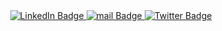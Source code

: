 <div id="badges" align="center">
  <a href="https://www.linkedin.com/in/mikhailbardziuhou/">
    <img src="https://img.shields.io/badge/LinkedIn-blue?style=for-the-badge&logo=linkedin&logoColor=white" alt="LinkedIn Badge"/>
  </a>
  <a href="mailto:bardugovmk@gmail.com">
    <img src="https://img.shields.io/badge/mail-red?style=for-the-badge&logo=Gmail&logoColor=white" alt="mail Badge"/>
  </a>
  <a href="https://t.me/MikhailBardziuhou">
    <img src="https://img.shields.io/badge/Twitter-blue?style=for-the-badge&logo=twitter&logoColor=white" alt="Twitter Badge"/>
  </a>
</div>
